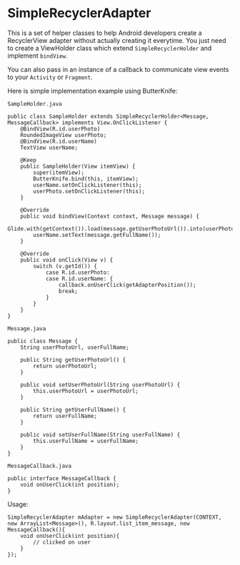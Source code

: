 SimpleRecyclerAdapter
===

This is a set of helper classes to help Android developers create a RecyclerView adapter without actually creating it everytime. You just need to create a ViewHolder class which extend `SimpleRecyclerHolder` and implement `bindView`.

You can also pass in an instance of a callback to communicate view events to your `Activity` or `Fragment`.


Here is simple implementation example using ButterKnife:

`SampleHolder.java`

    public class SampleHolder extends SimpleRecyclerHolder<Message, MessageCallback> implements View.OnClickListener {
    	@BindView(R.id.userPhoto)
    	RoundedImageView userPhoto;
    	@BindView(R.id.userName)
    	TextView userName;

    	@Keep
    	public SampleHolder(View itemView) {
    		super(itemView);
    		ButterKnife.bind(this, itemView);
    		userName.setOnClickListener(this);
    		userPhoto.setOnClickListener(this);
    	}

    	@Override
    	public void bindView(Context context, Message message) {
    		Glide.with(getContext()).load(message.getUserPhotoUrl()).into(userPhoto)
    		userName.setText(message.getFullName());
    	}

    	@Override
    	public void onClick(View v) {
    		switch (v.getId()) {
    			case R.id.userPhoto:
    			case R.id.userName: {
    				callback.onUserClick(getAdapterPosition());
    				break;
    			}
    		}
    	}
    }

`Message.java`

    public class Message {
    	String userPhotoUrl, userFullName;

    	public String getUserPhotoUrl() {
    		return userPhotoUrl;
    	}

    	public void setUserPhotoUrl(String userPhotoUrl) {
    		this.userPhotoUrl = userPhotoUrl;
    	}

    	public String getUserFullName() {
    		return userFullName;
    	}

    	public void setUserFullName(String userFullName) {
    		this.userFullName = userFullName;
    	}
    }

`MessageCallback.java`

    public interface MessageCallback {
    	void onUserClick(int position);
    }

Usage:

    SimpleRecyclerAdapter mAdapter = new SimpleRecyclerAdapter(CONTEXT, new ArrayList<Message>(), R.layout.list_item_message, new MessageCallback(){
        void onUserClick(int position){
            // clicked on user
        }
    });
